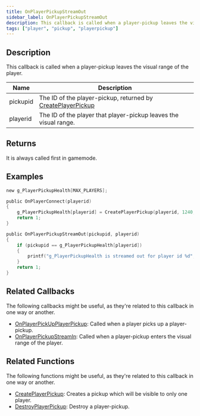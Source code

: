 ```yaml
---
title: OnPlayerPickupStreamOut
sidebar_label: OnPlayerPickupStreamOut
description: This callback is called when a player-pickup leaves the visual range of the player.
tags: ["player", "pickup", "playerpickup"]
---
```


<VersionWarn name='callback' version='omp v1.1.0.2612' />

## Description

This callback is called when a player-pickup leaves the visual range of the player.

| Name     | Description                                                                                    |
| -------- | ---------------------------------------------------------------------------------------------- |
| pickupid | The ID of the player-pickup, returned by [CreatePlayerPickup](../functions/CreatePlayerPickup) |
| playerid | The ID of the player that player-pickup leaves the visual range.                               |

## Returns

It is always called first in gamemode.

## Examples

```c
new g_PlayerPickupHealth[MAX_PLAYERS];

public OnPlayerConnect(playerid)
{
    g_PlayerPickupHealth[playerid] = CreatePlayerPickup(playerid, 1240, 2, 2009.8474, 1218.0459, 10.8175);
    return 1;
}

public OnPlayerPickupStreamOut(pickupid, playerid)
{
    if (pickupid == g_PlayerPickupHealth[playerid])
    {
        printf("g_PlayerPickupHealth is streamed out for player id %d", playerid);
    }
    return 1;
}
```

## Related Callbacks

The following callbacks might be useful, as they're related to this callback in one way or another.

- [OnPlayerPickUpPlayerPickup](OnPlayerPickUpPlayerPickup): Called when a player picks up a player-pickup.
- [OnPlayerPickupStreamIn](OnPlayerPickupStreamIn): Called when a player-pickup enters the visual range of the player.

## Related Functions

The following functions might be useful, as they're related to this callback in one way or another.

- [CreatePlayerPickup](../functions/CreatePlayerPickup): Creates a pickup which will be visible to only one player.
- [DestroyPlayerPickup](../functions/DestroyPlayerPickup): Destroy a player-pickup.
